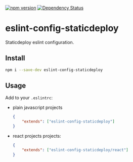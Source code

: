 [![npm version](https://badge.fury.io/js/eslint-config-staticdeploy.svg)](https://badge.fury.io/js/eslint-config-staticdeploy)
[![Dependency Status](https://david-dm.org/staticdeploy/eslint-config-staticdeploy.svg)](https://david-dm.org/staticdeploy/eslint-config-staticdeploy)

# eslint-config-staticdeploy

Staticdeploy eslint configuration.

## Install

```sh
npm i --save-dev eslint-config-staticdeploy
```

## Usage

Add to your `.eslintrc`:

  * plain javascript projects
    ```json
    {
        "extends": ["eslint-config-staticdeploy"]
    }
    ```

  * react projects projects:
    ```json
    {
        "extends": ["eslint-config-staticdeploy/react"]
    }
    ```
